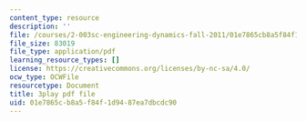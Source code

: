 ```yaml
---
content_type: resource
description: ''
file: /courses/2-003sc-engineering-dynamics-fall-2011/01e7865cb8a5f84f1d9487ea7dbcdc90_cd8lDtAtJbE.pdf
file_size: 83019
file_type: application/pdf
learning_resource_types: []
license: https://creativecommons.org/licenses/by-nc-sa/4.0/
ocw_type: OCWFile
resourcetype: Document
title: 3play pdf file
uid: 01e7865c-b8a5-f84f-1d94-87ea7dbcdc90
---
```

